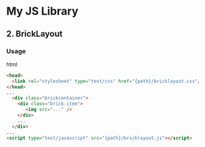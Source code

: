 # My JS Library #
## 2. BrickLayout ##
### Usage ###
html
```html
<head>
  <link rel="stylesheet" type="text/css" href="{path}/bricklayout.css"/>
</head>
...
  <div class="brickcontainer">
    <div class="brick-item">
       <img src="..." />
    </div>
    ...
  </div>
...
<script type="text/javascript" src="{path}/bricklayout.js"></script>
```
